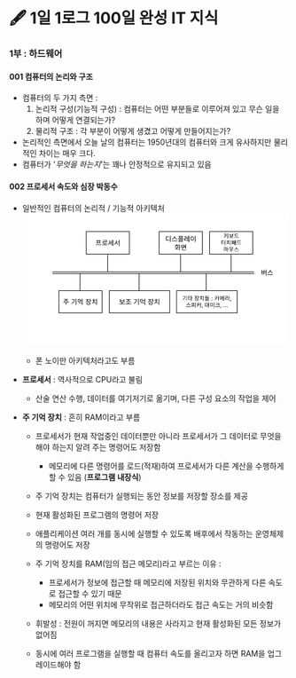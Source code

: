 # 🖋 1일 1로그 100일 완성 IT 지식

### 1부 : 하드웨어
#### 001 컴퓨터의 논리와 구조

- 컴퓨터의 두 가지 측면 : 
  1. 논리적 구성(기능적 구성) : 컴퓨터는 어떤 부분들로 이루어져 있고 무슨 일을 하며 어떻게 연결되는가?
  2. 물리적 구조 : 각 부분이 어떻게 생겼고 어떻게 만들어지는가?
- 논리적인 측면에서 오늘 날의 컴퓨터는 1950년대의 컴퓨터와 크게 유사하지만 물리적인 차이는 매우 크다.
- 컴퓨터가 '*무엇을 하는지*'는 꽤나 안정적으로 유지되고 있음

#### 002 프로세서 속도와 심장 박동수

- 일반적인 컴퓨터의 논리적 / 기능적 아키텍처
    ![단순하게 추상화된 컴퓨터 아키텍처 다이어그램](./img/002/computer_architecture.png)
    - 폰 노이만 아키텍처라고도 부름

- **프로세서** : 역사적으로 CPU라고 불림
    - 산술 연산 수행, 데이터를 여기저기로 옮기며, 다른 구성 요소의 작업을 제어

- **주 기억 장치** : 흔히 RAM이라고 부름
    - 프로세서가 현재 작업중인 데이터뿐만 아니라 프로세서가 그 데이터로 무엇을 해야 하는지 알려 주는 명령어도 저장함
        - 메모리에 다른 명령어를 로드(적재)하여 프로세서가 다른 계산을 수행하게 할 수 있음 (**프로그램 내장식**)
    - 주 기억 장치는 컴퓨터가 실행되는 동안 정보를 저장할 장소를 제공
    - 현재 활성화된 프로그램의 명령어 저장
    - 애플리케이션 여러 개를 동시에 실행할 수 있도록 배후에서 작동하는 운영체제의 명령어도 저장
    
    - 주 기억 장치를 RAM(임의 접근 메모리)라고 부르는 이유 :
        - 프로세서가 정보에 접근할 때 메모리에 저장된 위치와 무관하게 다른 속도로 접근할 수 있기 때문
        - 메모리의 어떤 위치에 무작위로 접근하더라도 접근 속도는 거의 비슷함
    
    - 휘발성 : 전원이 꺼지면 메모리의 내용은 사라지고 현재 활성화된 모든 정보가 없어짐
    - 동시에 여러 프로그램을 실행할 때 컴퓨터 속도를 올리고자 하면 RAM을 업그레이드해야 함
